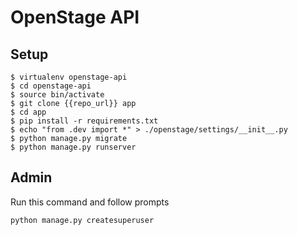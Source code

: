 # OpenStage API

## Setup

```
$ virtualenv openstage-api
$ cd openstage-api
$ source bin/activate
$ git clone {{repo_url}} app
$ cd app
$ pip install -r requirements.txt
$ echo "from .dev import *" > ./openstage/settings/__init__.py
$ python manage.py migrate
$ python manage.py runserver
```


## Admin

Run this command and follow prompts

```
python manage.py createsuperuser
```
